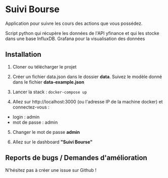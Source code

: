 # Suivi Bourse

Application pour suivre les cours des actions que vous possédez.

Script python qui récupère les données de l'API yfinance et qui les stocke dans une base InfluxDB. Grafana pour la visualisation des données

## Installation

1. Cloner ou télécharger le projet

2. Créer un fichier data.json dans le dossier **data**. Suivez le modèle donné dans le fichier **data-example.json**

3. Lancer la stack : `docker-compose up`

4. Allez sur http://localhost:3000 (ou l'adresse IP de la machine docker) et connectez-vous :

- login : admin
- mot de passe : admin

5. Changer le mot de passe **admin**

6. Allez sur le dashboard **"Suivi Bourse"**

## Reports de bugs / Demandes d'amélioration

N'hésitez pas à créer une issue sur Github !
